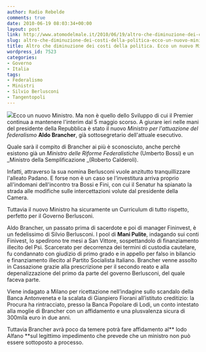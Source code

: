 ```yaml
---
author: Radio Rebelde
comments: true
date: 2010-06-19 08:03:34+00:00
layout: post
link: http://www.atomodelmale.it/2010/06/19/altro-che-diminuzione-dei-costi-della-politica-ecco-un-nuovo-ministro-ex-galeotto/
slug: altro-che-diminuzione-dei-costi-della-politica-ecco-un-nuovo-ministro-ex-galeotto
title: Altro che diminuzione dei costi della politica. Ecco un nuovo Ministro ex galeotto.
wordpress_id: 7523
categories:
- Governo
- Italia
tags:
- Federalismo
- Ministri
- Silvio Berlusconi
- Tangentopoli
---
```


![](http://www.atomodelmale.it/wp-content/uploads/2010/06/brancher02G-300x227.jpg)Ecco un nuovo Ministro. Ma non è quello dello Sviluppo di cui il Premier continua a mantenere l'interim dal 5 maggio scorso. A giurare ieri nelle mani del presidente della Repubblica è stato il nuovo _Ministro per l'attuazione del federalismo_ **Aldo Brancher**, già sottosegretario dell'attuale esecutivo.

Quale sarà il compito di Brancher ai più è sconosciuto, anche perchè esistono già un _Ministro delle Riforme Federalistiche_ (Umberto Bossi) e un _Ministro della Semplificazione _(Roberto Calderoli).

Infatti, attraverso la sua nomina Berlusconi vuole anzitutto tranquillizzare l'alleato Padano. E forse non è un caso se l'investitura arriva proprio all'indomani dell'incontro tra Bossi e Fini, con cui il Senatur ha spianato la strada alle modifiche sulle intercettazioni volute dal presidente della Camera.

Tuttavia il nuovo Ministro ha sicuramente un Curriculum di tutto rispetto, perfetto per il Governo Berlusconi.<!-- more -->



Aldo Brancher, un passato prima di sacerdote e poi di manager Fininvest, è un fedelissimo di Silvio Berlusconi. l pool di **Mani Pulite**, indagando sui conti Finivest, lo spedìrono tre mesi a San Vittore, sospettandolo di finanziamento illecito del Psi.
Scarcerato per decorrenza dei termini di custodia cautelare, fu condannato con giudizio di primo grado e in appello per falso in bilancio e finanziamento illecito al Partito Socialista Italiano. Brancher venne assolto in Cassazione grazie alla prescrizione per il secondo reato e alla depenalizzazione del primo da parte del governo Berlusconi, del quale faceva parte.

Viene indagato a Milano per ricettazione nell’indagine sullo scandalo della Banca Antonveneta e la scalata di Gianpiero Fiorani all’istituto creditizio: la Procura ha rintracciato, presso la Banca Popolare di Lodi, un conto intestato alla moglie di Brancher con un affidamento e una plusvalenza sicura di 300mila euro in due anni.

Tuttavia Brancher avrà poco da temere potrà fare affidamento al** lodo Alfano **sul legittimo impedimento che prevede che un ministro non può essere sottoposto a processo.
